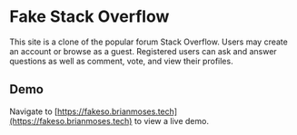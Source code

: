 # Fake Stack Overflow

This site is a clone of the popular forum Stack Overflow. Users may create an account or browse as a guest. Registered users can ask and answer questions as well as comment, vote, and view their profiles.

## Demo

Navigate to [https://fakeso.brianmoses.tech](https://fakeso.brianmoses.tech) to view a live demo.
